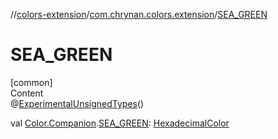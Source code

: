 //[colors-extension](../../index.md)/[com.chrynan.colors.extension](index.md)/[SEA_GREEN](-s-e-a_-g-r-e-e-n.md)



# SEA_GREEN  
[common]  
Content  
@[ExperimentalUnsignedTypes](https://kotlinlang.org/api/latest/jvm/stdlib/kotlin/-experimental-unsigned-types/index.html)()  
  
val [Color.Companion](../../../colors-core/colors-core/com.chrynan.colors/-color/-companion/index.md).[SEA_GREEN](-s-e-a_-g-r-e-e-n.md): [HexadecimalColor](../../../colors-core/colors-core/com.chrynan.colors/-hexadecimal-color/index.md)  



